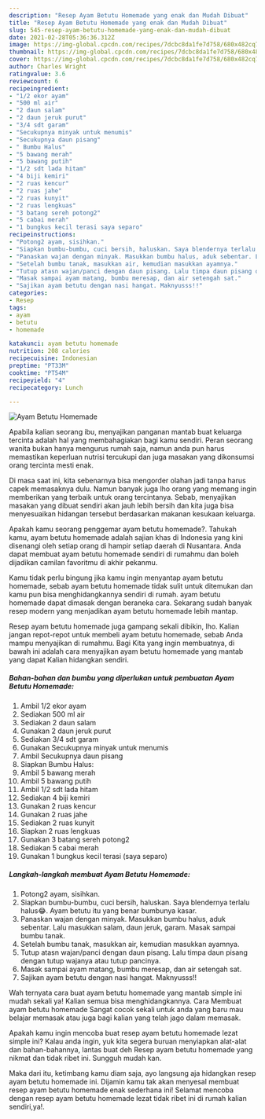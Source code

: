 ```yaml
---
description: "Resep Ayam Betutu Homemade yang enak dan Mudah Dibuat"
title: "Resep Ayam Betutu Homemade yang enak dan Mudah Dibuat"
slug: 545-resep-ayam-betutu-homemade-yang-enak-dan-mudah-dibuat
date: 2021-02-28T05:36:36.312Z
image: https://img-global.cpcdn.com/recipes/7dcbc8da1fe7d758/680x482cq70/ayam-betutu-homemade-foto-resep-utama.jpg
thumbnail: https://img-global.cpcdn.com/recipes/7dcbc8da1fe7d758/680x482cq70/ayam-betutu-homemade-foto-resep-utama.jpg
cover: https://img-global.cpcdn.com/recipes/7dcbc8da1fe7d758/680x482cq70/ayam-betutu-homemade-foto-resep-utama.jpg
author: Charles Wright
ratingvalue: 3.6
reviewcount: 6
recipeingredient:
- "1/2 ekor ayam"
- "500 ml air"
- "2 daun salam"
- "2 daun jeruk purut"
- "3/4 sdt garam"
- "Secukupnya minyak untuk menumis"
- "Secukupnya daun pisang"
- " Bumbu Halus"
- "5 bawang merah"
- "5 bawang putih"
- "1/2 sdt lada hitam"
- "4 biji kemiri"
- "2 ruas kencur"
- "2 ruas jahe"
- "2 ruas kunyit"
- "2 ruas lengkuas"
- "3 batang sereh potong2"
- "5 cabai merah"
- "1 bungkus kecil terasi saya separo"
recipeinstructions:
- "Potong2 ayam, sisihkan."
- "Siapkan bumbu-bumbu, cuci bersih, haluskan. Saya blendernya terlalu halus😂. Ayam betutu itu yang benar bumbunya kasar."
- "Panaskan wajan dengan minyak. Masukkan bumbu halus, aduk sebentar. Lalu masukkan salam, daun jeruk, garam. Masak sampai bumbu tanak."
- "Setelah bumbu tanak, masukkan air, kemudian masukkan ayamnya."
- "Tutup atasn wajan/panci dengan daun pisang. Lalu timpa daun pisang dengan tutup wajanya atau tutup pancinya."
- "Masak sampai ayam matang, bumbu meresap, dan air setengah sat."
- "Sajikan ayam betutu dengan nasi hangat. Maknyusss!!"
categories:
- Resep
tags:
- ayam
- betutu
- homemade

katakunci: ayam betutu homemade 
nutrition: 208 calories
recipecuisine: Indonesian
preptime: "PT33M"
cooktime: "PT54M"
recipeyield: "4"
recipecategory: Lunch

---
```



![Ayam Betutu Homemade](https://img-global.cpcdn.com/recipes/7dcbc8da1fe7d758/680x482cq70/ayam-betutu-homemade-foto-resep-utama.jpg)

Apabila kalian seorang ibu, menyajikan panganan mantab buat keluarga tercinta adalah hal yang membahagiakan bagi kamu sendiri. Peran seorang  wanita bukan hanya mengurus rumah saja, namun anda pun harus memastikan keperluan nutrisi tercukupi dan juga masakan yang dikonsumsi orang tercinta mesti enak.

Di masa  saat ini, kita sebenarnya bisa mengorder olahan jadi tanpa harus capek memasaknya dulu. Namun banyak juga lho orang yang memang ingin memberikan yang terbaik untuk orang tercintanya. Sebab, menyajikan masakan yang dibuat sendiri akan jauh lebih bersih dan kita juga bisa menyesuaikan hidangan tersebut berdasarkan makanan kesukaan keluarga. 



Apakah kamu seorang penggemar ayam betutu homemade?. Tahukah kamu, ayam betutu homemade adalah sajian khas di Indonesia yang kini disenangi oleh setiap orang di hampir setiap daerah di Nusantara. Anda dapat membuat ayam betutu homemade sendiri di rumahmu dan boleh dijadikan camilan favoritmu di akhir pekanmu.

Kamu tidak perlu bingung jika kamu ingin menyantap ayam betutu homemade, sebab ayam betutu homemade tidak sulit untuk ditemukan dan kamu pun bisa menghidangkannya sendiri di rumah. ayam betutu homemade dapat dimasak dengan beraneka cara. Sekarang sudah banyak resep modern yang menjadikan ayam betutu homemade lebih mantap.

Resep ayam betutu homemade juga gampang sekali dibikin, lho. Kalian jangan repot-repot untuk membeli ayam betutu homemade, sebab Anda mampu menyajikan di rumahmu. Bagi Kita yang ingin membuatnya, di bawah ini adalah cara menyajikan ayam betutu homemade yang mantab yang dapat Kalian hidangkan sendiri.

<!--inarticleads1-->

##### Bahan-bahan dan bumbu yang diperlukan untuk pembuatan Ayam Betutu Homemade:

1. Ambil 1/2 ekor ayam
1. Sediakan 500 ml air
1. Sediakan 2 daun salam
1. Gunakan 2 daun jeruk purut
1. Sediakan 3/4 sdt garam
1. Gunakan Secukupnya minyak untuk menumis
1. Ambil Secukupnya daun pisang
1. Siapkan  Bumbu Halus:
1. Ambil 5 bawang merah
1. Ambil 5 bawang putih
1. Ambil 1/2 sdt lada hitam
1. Sediakan 4 biji kemiri
1. Gunakan 2 ruas kencur
1. Gunakan 2 ruas jahe
1. Sediakan 2 ruas kunyit
1. Siapkan 2 ruas lengkuas
1. Gunakan 3 batang sereh potong2
1. Sediakan 5 cabai merah
1. Gunakan 1 bungkus kecil terasi (saya separo)




<!--inarticleads2-->

##### Langkah-langkah membuat Ayam Betutu Homemade:

1. Potong2 ayam, sisihkan.
1. Siapkan bumbu-bumbu, cuci bersih, haluskan. Saya blendernya terlalu halus😂. Ayam betutu itu yang benar bumbunya kasar.
1. Panaskan wajan dengan minyak. Masukkan bumbu halus, aduk sebentar. Lalu masukkan salam, daun jeruk, garam. Masak sampai bumbu tanak.
1. Setelah bumbu tanak, masukkan air, kemudian masukkan ayamnya.
1. Tutup atasn wajan/panci dengan daun pisang. Lalu timpa daun pisang dengan tutup wajanya atau tutup pancinya.
1. Masak sampai ayam matang, bumbu meresap, dan air setengah sat.
1. Sajikan ayam betutu dengan nasi hangat. Maknyusss!!




Wah ternyata cara buat ayam betutu homemade yang mantab simple ini mudah sekali ya! Kalian semua bisa menghidangkannya. Cara Membuat ayam betutu homemade Sangat cocok sekali untuk anda yang baru mau belajar memasak atau juga bagi kalian yang telah jago dalam memasak.

Apakah kamu ingin mencoba buat resep ayam betutu homemade lezat simple ini? Kalau anda ingin, yuk kita segera buruan menyiapkan alat-alat dan bahan-bahannya, lantas buat deh Resep ayam betutu homemade yang nikmat dan tidak ribet ini. Sungguh mudah kan. 

Maka dari itu, ketimbang kamu diam saja, ayo langsung aja hidangkan resep ayam betutu homemade ini. Dijamin kamu tak akan menyesal membuat resep ayam betutu homemade enak sederhana ini! Selamat mencoba dengan resep ayam betutu homemade lezat tidak ribet ini di rumah kalian sendiri,ya!.

